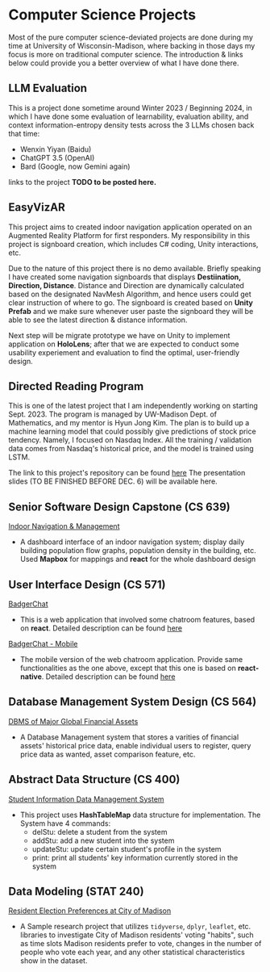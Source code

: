 # Computer Science Projects

Most of the pure computer science-deviated projects are done during my time at University of Wisconsin-Madison, where backing in those days my focus is more on traditional computer science. The introduction & links below could provide you a better overview of what I have done there.

## LLM Evaluation

This is a project done sometime around Winter 2023 / Beginning 2024, in which I have done some evaluation of learnability, evaluation ability, and context information-entropy density tests across the 3 LLMs chosen back that time:

- Wenxin Yiyan (Baidu)
- ChatGPT 3.5 (OpenAI)
- Bard (Google, now Gemini again)

links to the project **TODO to be posted here.** 


## EasyVizAR
This project aims to created indoor navigation application operated on an Augmented Reality Platform for first responders. My responsibility in this project is signboard creation, which includes C# coding, Unity interactions, etc. 

Due to the nature of this project there is no demo available. Briefly speaking I have created some navigation signboards that displays **Destiination, Direction, Distance**. Distance and Direction are dynamically calculated based on the designated NavMesh Algorithm, and hence users could get clear instruction of where to go. The signboard is created based on **Unity Prefab** and we make sure whenever user paste the signboard they will be able to see the latest direction & distance information.

Next step will be migrate prototype we have on Unity to implement application on **HoloLens**; after that we are expected to conduct some usability experiement and evaluation to find the optimal, user-friendly design.

## Directed Reading Program 
This is one of the latest project that I am independently working on starting Sept. 2023. The program is managed by UW-Madison Dept. of Mathematics, and my mentor is Hyun Jong Kim. The plan is to build up a machine learning model that could possibly give predictions of stock price tendency. Namely, I focused on Nasdaq Index. All the training / validation data comes from Nasdaq's historical price, and the model is trained using LSTM.

The link to this project's repository can be found [here](https://github.com/jsswd888/Stock_Prediction)
The presentation slides (TO BE FINISHED BEFORE DEC. 6) will be available here.

## Senior Software Design Capstone (CS 639)
[Indoor Navigation & Management](https://youtu.be/CVSxbtZ2RQg)
- A dashboard interface of an indoor navigation system; display daily building population flow graphs, population density in the building, etc. Used **Mapbox** for mappings and **react** for the whole dashboard design

## User Interface Design (CS 571)
[BadgerChat](https://www.youtube.com/watch?v=_IhJLxTszGU)
- This is a web application that involved some chatroom features, based on **react**. Detailed description can be found [here](https://github.com/CS571-S23/hw6)

[BadgerChat - Mobile](https://youtu.be/7IMRCvCS_uM)
- The mobile version of the web chatroom application. Provide same functionalities as the one above, except that this one is based on **react-native**. Detailed description can be found [here](https://github.com/CS571-S23/hw10)

## Database Management System Design (CS 564)
[DBMS of Major Global Financial Assets](./001_demo_DBMS_of_Major_Global_Financial_Assets.pdf)
- A Database Management system that stores a varities of financial assets' historical price data, enable individual users to register, query price data as wanted, asset comparison feature, etc. 

## Abstract Data Structure (CS 400)
[Student Information Data Management System](https://www.bilibili.com/video/BV1cQ4y1C7gc/)
- This project uses **HashTableMap** data structure for implementation. The System have 4 commands:
  - delStu: delete a student from the system
  - addStu: add a new student into the system
  - updateStu: update certain student's profile in the system
  - print: print all students' key information currently stored in the system

## Data Modeling (STAT 240)
[Resident Election Preferences at City of Madison](./002_stat_project_report_sample.pdf)
- A Sample research project that utilizes `tidyverse`, `dplyr`, `leaflet`, etc. libraries to investigate City of Madison residents' voting "habits", such as time slots Madison residents prefer to vote,  changes in the number of people who vote each year, and any other statistical characteristics show in the dataset. 
